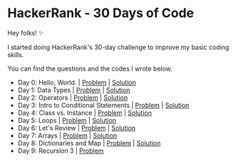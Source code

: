 # HackerRank - 30 Days of Code

Hey folks! ✨

I started doing HackerRank's 30-day challenge to improve my basic coding skills. 

You can find the questions and the codes I wrote below.

* Day 0: Hello, World. | [Problem](https://www.hackerrank.com/challenges/30-hello-world/problem?isFullScreen=true) | [Solution](https://github.com/damlacim/HackerRank-30DaysOfCode/blob/main/SwiftPlayground.playground/Pages/Day0.xcplaygroundpage/Contents.swift)
* Day 1: Data Types | [Problem](https://www.hackerrank.com/challenges/30-data-types/problem?isFullScreen=true) | [Solution](https://github.com/damlacim/HackerRank-30DaysOfCode/blob/main/SwiftPlayground.playground/Pages/Day1.xcplaygroundpage/Contents.swift)
* Day 2: Operators | [Problem](https://www.hackerrank.com/challenges/30-operators/problem?isFullScreen=true) | [Solution](https://github.com/damlacim/HackerRank-30DaysOfCode/blob/main/SwiftPlayground.playground/Pages/Day2.xcplaygroundpage/Contents.swift)
* Day 3: Intro to Conditional Statements | [Problem](https://www.hackerrank.com/challenges/30-conditional-statements?isFullScreen=true) | [Solution](https://github.com/damlacim/HackerRank-30DaysOfCode/blob/main/SwiftPlayground.playground/Pages/Day3.xcplaygroundpage/Contents.swift)
* Day 4: Class vs. Instance | [Problem](https://www.hackerrank.com/challenges/30-class-vs-instance/problem?isFullScreen=true) | [Solution](https://github.com/damlacim/HackerRank-30DaysOfCode/blob/main/SwiftPlayground.playground/Pages/Day4.xcplaygroundpage/Contents.swift)
* Day 5: Loops | [Problem](https://www.hackerrank.com/challenges/30-loops/problem?isFullScreen=true) | [Solution](https://github.com/damlacim/HackerRank-30DaysOfCode/blob/main/SwiftPlayground.playground/Pages/Day5.xcplaygroundpage/Contents.swift)
* Day 6: Let's Review | [Problem](https://www.hackerrank.com/challenges/30-review-loop/problem?isFullScreen=true) | [Solution](https://github.com/damlacim/HackerRank-30DaysOfCode/blob/main/SwiftPlayground.playground/Pages/Day6.xcplaygroundpage/Contents.swift)
* Day 7: Arrays | [Problem](https://www.hackerrank.com/challenges/30-arrays/problem?isFullScreen=true&h_r=next-challenge&h_v=zen) | [Solution](https://github.com/damlacim/HackerRank-30DaysOfCode/blob/main/SwiftPlayground.playground/Pages/Day7.xcplaygroundpage/Contents.swift)
* Day 8: Dictionaries and Map | [Problem](https://www.hackerrank.com/challenges/30-dictionaries-and-maps/problem?isFullScreen=true&h_r=next-challenge&h_v=zen) | [Solution](https://github.com/damlacim/HackerRank-30DaysOfCode/blob/main/SwiftPlayground.playground/Pages/Day8.xcplaygroundpage/Contents.swift)
* Day 9: Recursion 3 | [Problem](https://www.hackerrank.com/challenges/30-recursion/problem?isFullScreen=true&h_r=next-challenge&h_v=zen&h_r=next-challenge&h_v=zen)

